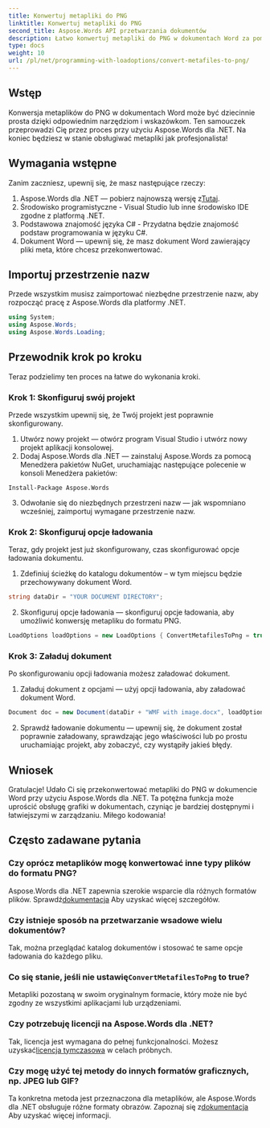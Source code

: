 ```yaml
---
title: Konwertuj metapliki do PNG
linktitle: Konwertuj metapliki do PNG
second_title: Aspose.Words API przetwarzania dokumentów
description: Łatwo konwertuj metapliki do PNG w dokumentach Word za pomocą Aspose.Words dla .NET dzięki temu samouczkowi krok po kroku. Uprość zarządzanie dokumentami.
type: docs
weight: 10
url: /pl/net/programming-with-loadoptions/convert-metafiles-to-png/
---
```

## Wstęp

Konwersja metaplików do PNG w dokumentach Word może być dziecinnie prosta dzięki odpowiednim narzędziom i wskazówkom. Ten samouczek przeprowadzi Cię przez proces przy użyciu Aspose.Words dla .NET. Na koniec będziesz w stanie obsługiwać metapliki jak profesjonalista!

## Wymagania wstępne

Zanim zaczniesz, upewnij się, że masz następujące rzeczy:

1.  Aspose.Words dla .NET — pobierz najnowszą wersję z[Tutaj](https://releases.aspose.com/words/net/).
2. Środowisko programistyczne - Visual Studio lub inne środowisko IDE zgodne z platformą .NET.
3. Podstawowa znajomość języka C# - Przydatna będzie znajomość podstaw programowania w języku C#.
4. Dokument Word — upewnij się, że masz dokument Word zawierający pliki meta, które chcesz przekonwertować.

## Importuj przestrzenie nazw

Przede wszystkim musisz zaimportować niezbędne przestrzenie nazw, aby rozpocząć pracę z Aspose.Words dla platformy .NET.

```csharp
using System;
using Aspose.Words;
using Aspose.Words.Loading;
```

## Przewodnik krok po kroku

Teraz podzielimy ten proces na łatwe do wykonania kroki.

### Krok 1: Skonfiguruj swój projekt

Przede wszystkim upewnij się, że Twój projekt jest poprawnie skonfigurowany.

1. Utwórz nowy projekt — otwórz program Visual Studio i utwórz nowy projekt aplikacji konsolowej.
2. Dodaj Aspose.Words dla .NET — zainstaluj Aspose.Words za pomocą Menedżera pakietów NuGet, uruchamiając następujące polecenie w konsoli Menedżera pakietów:

```shell
Install-Package Aspose.Words
```

3. Odwołanie się do niezbędnych przestrzeni nazw — jak wspomniano wcześniej, zaimportuj wymagane przestrzenie nazw.

### Krok 2: Skonfiguruj opcje ładowania

Teraz, gdy projekt jest już skonfigurowany, czas skonfigurować opcje ładowania dokumentu.

1. Zdefiniuj ścieżkę do katalogu dokumentów – w tym miejscu będzie przechowywany dokument Word.

```csharp
string dataDir = "YOUR DOCUMENT DIRECTORY";
```

2. Skonfiguruj opcje ładowania — skonfiguruj opcje ładowania, aby umożliwić konwersję metapliku do formatu PNG.

```csharp
LoadOptions loadOptions = new LoadOptions { ConvertMetafilesToPng = true };
```

### Krok 3: Załaduj dokument

Po skonfigurowaniu opcji ładowania możesz załadować dokument.

1. Załaduj dokument z opcjami — użyj opcji ładowania, aby załadować dokument Word.

```csharp
Document doc = new Document(dataDir + "WMF with image.docx", loadOptions);
```

2. Sprawdź ładowanie dokumentu — upewnij się, że dokument został poprawnie załadowany, sprawdzając jego właściwości lub po prostu uruchamiając projekt, aby zobaczyć, czy wystąpiły jakieś błędy.

## Wniosek

Gratulacje! Udało Ci się przekonwertować metapliki do PNG w dokumencie Word przy użyciu Aspose.Words dla .NET. Ta potężna funkcja może uprościć obsługę grafiki w dokumentach, czyniąc je bardziej dostępnymi i łatwiejszymi w zarządzaniu. Miłego kodowania!

## Często zadawane pytania

### Czy oprócz metaplików mogę konwertować inne typy plików do formatu PNG?
 Aspose.Words dla .NET zapewnia szerokie wsparcie dla różnych formatów plików. Sprawdź[dokumentacja](https://reference.aspose.com/words/net/) Aby uzyskać więcej szczegółów.

### Czy istnieje sposób na przetwarzanie wsadowe wielu dokumentów?
Tak, można przeglądać katalog dokumentów i stosować te same opcje ładowania do każdego pliku.

###  Co się stanie, jeśli nie ustawię`ConvertMetafilesToPng` to true?
Metapliki pozostaną w swoim oryginalnym formacie, który może nie być zgodny ze wszystkimi aplikacjami lub urządzeniami.

### Czy potrzebuję licencji na Aspose.Words dla .NET?
 Tak, licencja jest wymagana do pełnej funkcjonalności. Możesz uzyskać[licencja tymczasowa](https://purchase.aspose.com/temporary-license/) w celach próbnych.

### Czy mogę użyć tej metody do innych formatów graficznych, np. JPEG lub GIF?
 Ta konkretna metoda jest przeznaczona dla metaplików, ale Aspose.Words dla .NET obsługuje różne formaty obrazów. Zapoznaj się z[dokumentacja](https://reference.aspose.com/words/net/) Aby uzyskać więcej informacji.
